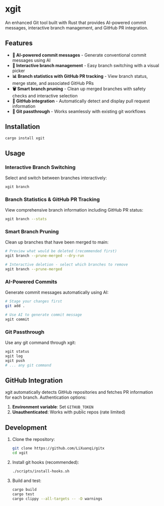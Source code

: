 # xgit

An enhanced Git tool built with Rust that provides AI-powered commit messages, interactive branch management, and GitHub PR integration.

## Features

- **🤖 AI-powered commit messages** - Generate conventional commit messages using AI
- **🌿 Interactive branch management** - Easy branch switching with a visual picker
- **📊 Branch statistics with GitHub PR tracking** - View branch status, merge state, and associated GitHub PRs
- **🗑️ Smart branch pruning** - Clean up merged branches with safety checks and interactive selection
- **🔗 GitHub integration** - Automatically detect and display pull request information
- **🚀 Git passthrough** - Works seamlessly with existing git workflows

## Installation

```bash
cargo install xgit
```

## Usage

### Interactive Branch Switching
Select and switch between branches interactively:
```bash
xgit branch
```

### Branch Statistics & GitHub PR Tracking
View comprehensive branch information including GitHub PR status:
```bash
xgit branch --stats
```

### Smart Branch Pruning
Clean up branches that have been merged to main:

```bash
# Preview what would be deleted (recommended first)
xgit branch --prune-merged --dry-run

# Interactive deletion - select which branches to remove
xgit branch --prune-merged
```

### AI-Powered Commits
Generate commit messages automatically using AI:
```bash
# Stage your changes first
git add .

# Use AI to generate commit message
xgit commit
```

### Git Passthrough
Use any git command through xgit:
```bash
xgit status
xgit log
xgit push
# ... any git command
```

## GitHub Integration

xgit automatically detects GitHub repositories and fetches PR information for each branch. Authentication options:

1. **Environment variable**: Set `GITHUB_TOKEN`
3. **Unauthenticated**: Works with public repos (rate limited)

## Development 

1. Clone the repository:
   ```bash
   git clone https://github.com/LiXuanqi/gitx
   cd xgit
   ```

2. Install git hooks (recommended):
   ```bash
   ./scripts/install-hooks.sh
   ```

3. Build and test:
   ```bash
   cargo build
   cargo test
   cargo clippy --all-targets -- -D warnings
   ```

